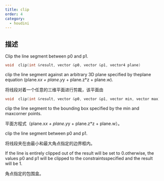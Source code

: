 ```yaml
---
title: clip
order: 4
category:
  - houdini
---
```

    
## 描述

Clip the line segment between p0 and p1.

```c
void  clip(int &result, vector &p0, vector &p1, vector4 plane)
```

clip the line segment against an arbitrary 3D plane specified by theplane
equation (plane.x*x + plane.y*y + plane.z\*z + plane.w).

将线段对着一个任意的三维平面进行剪裁，该平面由

```c
void  clip(int &result, vector &p0, vector &p1, vector min, vector max)
```

clip the line segment to the bounding box specified by the min and maxcorner
points.

平面方程式（plane.x*x + plane.y*y + plane.z\*z + plane.w）。

clip the line segment between p0 and p1.

将线段夹在由最小和最大角点指定的边界框内。

If the line is entirely clipped out of the result will be set to 0.otherwise,
the values p0 and p1 will be clipped to the constraintsspecified and the
result will be 1.

角点指定的包围盒。
